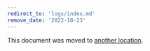 ```yaml
---
redirect_to: 'logs/index.md'
remove_date: '2022-10-23'
---
```


This document was moved to [another location](logs/index.md).

<!-- This redirect file can be deleted after <2022-10-23>. -->
<!-- Redirects that point to other docs in the same project expire in three months. -->
<!-- Redirects that point to docs in a different project or site (link is not relative and starts with `https:`) expire in one year. -->
<!-- Before deletion, see: https://docs.gitlab.com/ee/development/documentation/redirects.html -->
